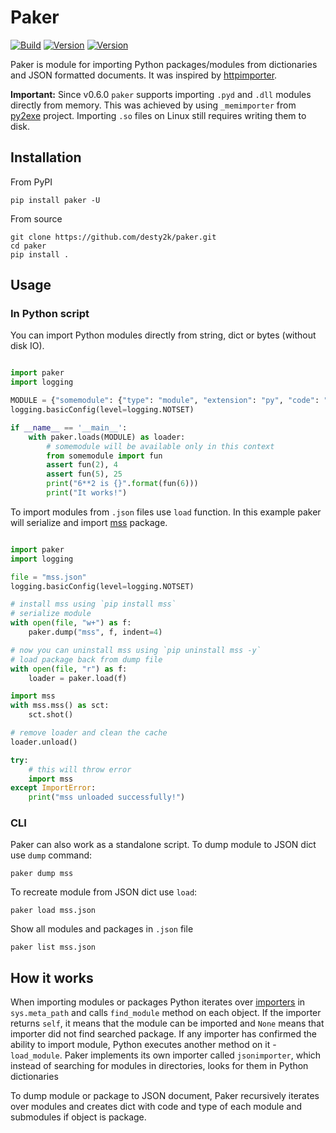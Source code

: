 # Paker

[![Build](https://github.com/desty2k/paker/actions/workflows/build.yml/badge.svg)](https://github.com/desty2k/paker/actions/workflows/build.yml)
[![Version](https://img.shields.io/pypi/v/paker)](https://pypi.org/project/paker/)
[![Version](https://img.shields.io/pypi/dm/paker)](https://pypi.org/project/paker/)


Paker is module for importing Python packages/modules from dictionaries and JSON formatted documents. 
It was inspired by [httpimporter](https://github.com/operatorequals/httpimport).

__Important:__ Since v0.6.0 `paker` supports importing `.pyd` and `.dll` modules directly from memory. 
This was achieved by using `_memimporter` from [py2exe](https://github.com/py2exe/py2exe) project.
Importing `.so` files on Linux still requires writing them to disk.

## Installation
From PyPI

```shell
pip install paker -U
```

From source

```shell
git clone https://github.com/desty2k/paker.git
cd paker
pip install .
```

## Usage

### In Python script

You can import Python modules directly from string, dict or bytes (without disk IO).

```python

import paker
import logging

MODULE = {"somemodule": {"type": "module", "extension": "py", "code": "fun = lambda x: x**2"}}
logging.basicConfig(level=logging.NOTSET)

if __name__ == '__main__':
    with paker.loads(MODULE) as loader:
        # somemodule will be available only in this context
        from somemodule import fun
        assert fun(2), 4
        assert fun(5), 25
        print("6**2 is {}".format(fun(6)))
        print("It works!")

```

To import modules from `.json` files use `load` function.
In this example paker will serialize and import [mss](https://pypi.org/project/mss/) package.

```python

import paker
import logging

file = "mss.json"
logging.basicConfig(level=logging.NOTSET)

# install mss using `pip install mss`
# serialize module
with open(file, "w+") as f:
    paker.dump("mss", f, indent=4)

# now you can uninstall mss using `pip uninstall mss -y`
# load package back from dump file
with open(file, "r") as f:
    loader = paker.load(f)

import mss
with mss.mss() as sct:
    sct.shot()

# remove loader and clean the cache
loader.unload()

try:
    # this will throw error
    import mss
except ImportError:
    print("mss unloaded successfully!")

```


### CLI
Paker can also work as a standalone script.
To dump module to JSON dict use `dump` command:

```shell
paker dump mss
```

To recreate module from JSON dict use `load`:

```shell
paker load mss.json
```

Show all modules and packages in `.json` file

```shell
paker list mss.json
```

## How it works

When importing modules or packages Python iterates over [importers](https://docs.python.org/3/glossary.html#term-importer) in `sys.meta_path` and calls `find_module` method on each object.
If the importer returns `self`, it means that the module can be imported and `None` means that importer did not find searched package.
If any importer has confirmed the ability to import module, Python executes another method on it - `load_module`.
Paker implements its own importer called `jsonimporter`, which instead of searching for modules in directories, looks for them in Python dictionaries

To dump module or package to JSON document, Paker recursively iterates over modules and creates dict with 
code and type of each module and submodules if object is package.
